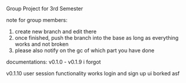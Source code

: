 Group Project for 3rd Semester

note for group members:
1. create new branch and edit there
2. once finished, push the branch into the base as long as everything works and not broken
3. please also notify on the gc of which part you have done

documentations:
v0.1.0 - v0.1.9
i forgot

v0.1.10
user session functionality works
login and sign up ui borked asf